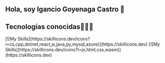 ## Hola, soy Igancio Goyenaga Castro 👋


<h2>Tecnologías conocidas👨🏻‍💻</h2>
[![My Skills](https://skillicons.dev/icons?i=cs,cpp,dotnet,react,js,java,py,mysql,azure)](https://skillicons.dev)
[![My Skills](https://skillicons.dev/icons?i=js,html,css,wasm)](https://skillicons.dev)




<!--
**NachoGoyenaga/NachoGoyenaga** is a ✨ _special_ ✨ repository because its `README.md` (this file) appears on your GitHub profile.

Here are some ideas to get you started:

- 🔭 I’m currently working on ...
- 🌱 I’m currently learning ...
- 👯 I’m looking to collaborate on ...
- 🤔 I’m looking for help with ...
- 💬 Ask me about ...
- 📫 How to reach me: ...
- 😄 Pronouns: ...
- ⚡ Fun fact: ...
-->
